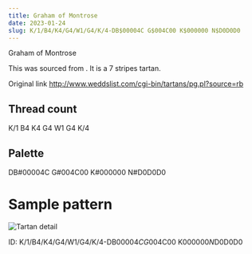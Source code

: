 ```yaml
---
title: Graham of Montrose
date: 2023-01-24
slug: K/1/B4/K4/G4/W1/G4/K/4-DB$00004C G$004C00 K$000000 N$D0D0D0
---
```

Graham of Montrose

This was sourced from <no value>.  It is a 7 stripes tartan.

Original link http://www.weddslist.com/cgi-bin/tartans/pg.pl?source=rb

## Thread count
K/1 B4 K4 G4 W1 G4 K/4

## Palette
DB#00004C G#004C00 K#000000 N#D0D0D0

# Sample pattern

![Tartan detail](tartan.png "K/1 B4 K4 G4 W1 G4 K/4 tartan")

ID: K/1/B4/K4/G4/W1/G4/K/4-DB$00004C G$004C00 K$000000 N$D0D0D0